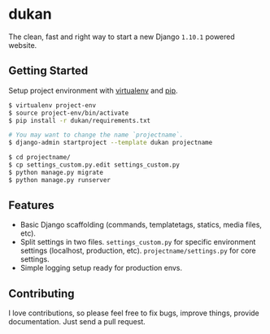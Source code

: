 # dukan

The clean, fast and right way to start a new Django `1.10.1` powered website.

## Getting Started

Setup project environment with [virtualenv](https://virtualenv.pypa.io) and [pip](https://pip.pypa.io).

```bash
$ virtualenv project-env
$ source project-env/bin/activate
$ pip install -r dukan/requirements.txt

# You may want to change the name `projectname`.
$ django-admin startproject --template dukan projectname

$ cd projectname/
$ cp settings_custom.py.edit settings_custom.py
$ python manage.py migrate
$ python manage.py runserver
```

## Features

* Basic Django scaffolding (commands, templatetags, statics, media files, etc).
* Split settings in two files. `settings_custom.py` for specific environment settings (localhost, production, etc). `projectname/settings.py` for core settings.
* Simple logging setup ready for production envs.

## Contributing

I love contributions, so please feel free to fix bugs, improve things, provide documentation. Just send a pull request.
